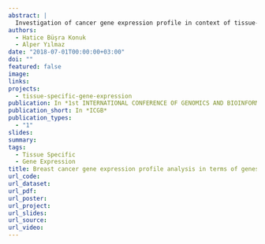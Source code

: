 ```yaml
---
abstract: |
  Investigation of cancer gene expression profile in context of tissue-specific genes hasn’t been studied in detail. In this study, we aim to understand genetic alteration of tumors in context of tissue-specific genes. Specific genes for various healthy tissues were determined using extended tau which is a robust and rigorous method generated in our previous study. Tissue-specific genes were joined with breast cancer expression data. Utilizing a statistical approach, we identified genes which are specific to a tissue other than breast but having high expression in cancerous breast, not in normal breast. We pinpointed 34 genes specifically expressed in breast cancer, although they are specific to ovary, placenta or testis. This unsuspected phenomenon was also observed in different cancers. Some of cancer-testis genes, MAGE, TEX and PAGE family members, have been confirmed by our study and we observed additional cancer-testis genes such as CT83, SPANX family members. Several placenta and testis- specific genes are highly expressed in only breast cancer, while some of them are also expressed in lung and liver cancer. Consequently, detected genes have potential to be adopted as early diagnostic markers and immunogenic therapeutics. Germline and placental genes should be studied in detail to reveal cancer cells behaviors.
authors:
  - Hatice Büşra Konuk
  - Alper Yılmaz
date: "2018-07-01T00:00:00+03:00"
doi: ""
featured: false
image:
links:
projects:
  - tissue-specific-gene-expression
publication: In *1st INTERNATIONAL CONFERENCE OF GENOMICS AND BIOINFORMATICs*
publication_short: In *ICGB*
publication_types:
  - "1"
slides:
summary: 
tags: 
  - Tissue Specific
  - Gene Expression
title: Breast cancer gene expression profile analysis in terms of genes specific to non-breast tissues
url_code: 
url_dataset: 
url_pdf: 
url_poster: 
url_project: 
url_slides: 
url_source: 
url_video: 
---
```

